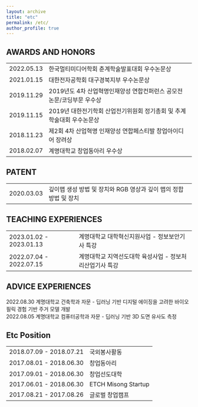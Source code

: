 ```yaml
---
layout: archive
title: "etc"
permalink: /etc/
author_profile: true
---
```


## AWARDS AND HONORS

|             |    |                                                              
| --------         | ------ |
| 2022.05.13    | 한국멀티미디어학회 춘계학술발표대회 우수논문상                        |
|2021.01.15|대한전자공학회 대구경북지부 우수논문상|
|2019.11.29|2019년도 4차 산업혁명인재양성 연합컨퍼런스 공모전 논문/코딩부문 우수상|
|2019.11.15|2019년 대한전기학회 산업전기위원회 정기총회 및 추계학술대회 우수논문상|
|2018.11.23|제2회 4차 산업혁명 인재양성 연합페스티발 창업아이디어 장려상|
|2018.02.07|계명대학교 창업동아리 우수상|

## PATENT

|             |    |                                                              
| --------         | ------ | 
| 2020.03.03    | 깊이맵 생성 방법 및 장치와 RGB 영상과 깊이 맵의 정합 방법 및 장치                        |   

## TEACHING EXPERIENCES

|             |    |                                                              
| --------         | ------ | 
| 2023.01.02 - 2023.01.13    | 계명대학교 대학혁신지원사업 - 정보보안기사 특강                        |   
| 2022.07.04 - 2022.07.15    | 계명대학교 지역선도대학 육성사업 - 정보처리산업기사 특강                          |   

## ADVICE EXPERIENCES
2022.08.30 계명대학교 건축학과 자문 - 딥러닝 기반 디지털 에이징을 고려한 바이오필릭 경험 기반 주거 모델 개발  
2022.08.05 계명대학교 컴퓨터공학과 자문 - 딥러닝 기반 3D 도면 유사도 측정  

## Etc Position

|             |    |                                                              
| --------         | ------ | 
| 2018.07.09 - 2018.07.21    | 국외봉사활동                        |   
| 2017.08.01 - 2018.06.30    | 창업동아리   |                        
| 2017.09.01 - 2018.06.30    | 창업선도대학 | 
| 2017.06.01 - 2018.06.30 | ETCH Misong Startup | 
| 2017.08.21 - 2017.08.26 | 글로벌 창업캠프 | 